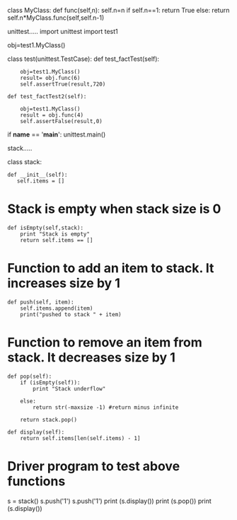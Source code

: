 class MyClass:
    def func(self,n):
        self.n=n
        if self.n==1:
            return True
        else:
            return self.n*MyClass.func(self,self.n-1)

unittest.....
import unittest
import test1

obj=test1.MyClass()

class test(unittest.TestCase):
    def test_factTest(self):
        
        obj=test1.MyClass()
        result= obj.func(6)
        self.assertTrue(result,720)

    def test_factTest2(self):
        
        obj=test1.MyClass()
        result = obj.func(4)
        self.assertFalse(result,0)

if __name__ == '__main__':
    unittest.main()


stack.....

class stack:

    def __init__(self):
       self.items = []

# Stack is empty when stack size is 0
    def isEmpty(self,stack):
        print "Stack is empty"
        return self.items == []

# Function to add an item to stack. It increases size by 1
    def push(self, item):
        self.items.append(item)
        print("pushed to stack " + item)

# Function to remove an item from stack. It decreases size by 1
    def pop(self):
        if (isEmpty(self)):
            print "Stack underflow"
            
        else:
            return str(-maxsize -1) #return minus infinite

        return stack.pop()

    def display(self):
        return self.items[len(self.items) - 1]

# Driver program to test above functions
s = stack()
s.push('1')
s.push('1')
print (s.display())
print (s.pop())
print (s.display())


